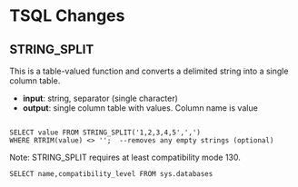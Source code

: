 # TSQL Changes

## STRING_SPLIT

This is a table-valued function and converts a delimited string into a single column table.

* **input**:      string, separator (single character)
* **output**:    single column table with values. Column name is value

```

SELECT value FROM STRING_SPLIT('1,2,3,4,5',',')
WHERE RTRIM(value) <> '';  --removes any empty strings (optional)

```

Note: STRING_SPLIT requires at least compatibility mode 130.

`SELECT name,compatibility_level FROM sys.databases `
